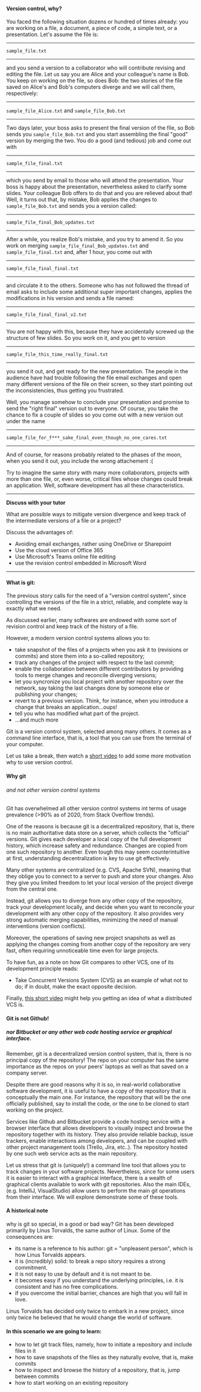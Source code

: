 #### Version control, why?

You faced the following situation dozens or hundred of times already: you are working on a file, a document, a piece of code,
 a simple text, or a presentation. Let's assume the file is:
 
---

`sample_file.txt`

---
  
and you send a version to a collaborator who will contribute revising and editing the file.
Let us say you are Alice and your colleague's name is Bob.
You keep on working on the file, so does Bob: the two stories of the file saved on Alice's and Bob's computers diverge
and we will call them, respectively:

---

`sample_file_Alice.txt` and `sample_file_Bob.txt`

---


Two days later, your boss asks to present the final version of the file, so Bob sends you `sample_file_Bob.txt` and you start assembling
 the final "good" version by merging the two. You do a good (and tedious) job and come out with
 
---

`sample_file_final.txt`

---
 
which you send by email to those who will attend the presentation. Your boss is happy about the presentation, nevertheless asked to clarify some slides.
 Your colleague Bob offers to do that and you are relieved about that!
  Well, it turns out that, by mistake, Bob applies the changes to `sample_file_Bob.txt` and sends you a version called:
  
---

`sample_file_final_Bob_updates.txt`

---

After a while, you realize Bob's mistake, and you try to amend it. So you work on merging `sample_file_final_Bob_updates.txt`
 and `sample_file_final.txt` and, after 1 hour, you come out with
 
---

`sample_file_final_final.txt`

---

and circulate it to the others. Someone who has not followed the thread of email asks to include some additional 
super important changes, applies the modifications in his version and sends a file named:

---

`sample_file_final_final_v2.txt`

---

You are not happy with this, because they have accidentally screwed up the structure of few slides.
 So you work on it, and you get to version

---

`sample_file_this_time_really_final.txt`

---

you send it out, and get ready for the new presentation. The people in the audience have had trouble following the file email exchanges
and open many different versions of the file on their screen, so they start pointing out the inconsistencies,
thus getting you frustrated. 

Well, you manage somehow to conclude your presentation and promise to send the "right final" version out to everyone.
Of course, you take the chance to fix a couple of slides so you come out with a new version out under the name
 
---

`sample_file_for_f***_sake_final_even_though_no_one_cares.txt`

---
 
And of course, for reasons probably related to the phases of the moon, when you send it out, you include the wrong attachement :(

Try to imagine the same story with many more collaborators, projects with more than one file, or, even worse,
 critical files whose changes could break an application. Well, software development has all these characteristics.

------------------------
**Discuss with your tutor**

What are possible ways to mitigate version divergence and keep track of the intermediate versions of a file or a project?

Discuss the advantages of:

- Avoiding email exchanges, rather using OneDrive or Sharepoint
- Use the cloud version of Office 365
- Use Microsoft's Teams online file editing
- use the revision control embedded in Microsoft Word

-------------------------


#### What is git:

The previous story calls for the need of a "version control system", since controlling the versions of the file in a
 strict, reliable, and complete way is exactly what we need.
 
As discussed earlier, many softwares are endowed with some sort of revision control and keep track of the history of a file. 

However, a modern version control systems allows you to:

- take snapshot of the files of a projects when you ask it to (revisions or commits) and store them into a so-called repository;
- track any changes of the project with respect to the last commit;
- enable the collaboration between different contributors by providing tools to merge changes and reconcile diverging versions; 
- let you syncronize you local project with another repository over the network, say taking the last changes done by someone else
 or publishing your changes;
- revert to a previous version. Think, for instance, when you introduce a change that breaks an application...oups!
- tell you who has modified what part of the project.
- ...and much more 

Git is a version control system, selected among many others. It comes as a command line interface, that is, a tool that
 you can use from the terminal of your computer.
 
Let us take a break, then watch a [short video](https://www.youtube.com/watch?v=M-O8ZNW9icQ&feature=youtu.be)
 to add some more motivation why to use version control.


#### Why git
###### and not other version control systems

Git has overwhelmed all other version control systems int terms of usage prevalence (>90% as of 2020, from Stack Overflow trends). 

One of the reasons is because git is a decentralized repository, that is, there is no main authoritative data store on a server,
 which collects the "official" versions. Git gives each developer a local copy of the full development history, which increase safety and redundance.
Changes are copied from one such repository to another. Even tough this may seem counterintuitive at first,
 understanding decentralization is key to use git effectively.

Many other systems are centralized (e.g. CVS, Apache SVN), meaning that they oblige you to connect to a server to push and store your changes.
 Also they give you limited freedom to let your local version of the project diverge from the central one.
  
Instead, git allows you to diverge from any other copy of the repository, track your development locally,
 and decide when you want to reconcile your development with any other copy of the repository. 
It also provides very strong automatic merging capabilities, minimizing the need of manual interventions (version conflicts). 

Moreover, the operations of saving new project snapshots as well as applying the changes coming from another copy of the repository
 are very fast, often requiring unnoticeable time even for large projects.

To have fun, as a note on how Git compares to other VCS, one of its development principle reads:

- Take Concurrent Versions System (CVS) as an example of what not to do; if in doubt, make the exact opposite decision.

Finally, [this short video](https://www.youtube.com/watch?v=_yQlKEq-Ueg) might help you getting an idea of what a distributed VCS is.


#### Git is not Github! 
##### nor Bitbucket or any other web code hosting service or graphical interface.

Remember, git is a decentralized version control system, that is, there is no principal copy of the repository! 
The repo on your computer has the same importance as the repos on your peers' laptops as well as that saved on a company server.

Despite there are good reasons why it is so, in real-world collaborative software development, it is useful to have a copy of the repository that is conceptually the main one.
For instance, the repository that will be the one officially published, say to install the code, or the one to be cloned
 to start working on the project. 

Services like Github and Bitbucket provide a code hosting service with a browser interface that allows developers
 to visually inspect and browse the repository together with its history.
They also provide reliable backup, issue trackers, enable interactions among developers,
 and can be coupled with other project management tools (Trello, Jira, etc..). 
The repository hosted by one such web service acts as the main repository.
 
Let us stress that git is (uniquely!) a command line tool that allows you to track changes in your software projects. 
Nevertheless, since for some users it is easier to interact with a graphical interface, 
there is a wealth of graphical clients available to work with git repositories.
Also the main IDEs, (e.g. IntelliJ, VisualStudio) allow users to perform the main git operations from their interface.
We will explore demonstrate some of these tools.


#### A historical note 
why is git so special, in a good or bad way?
Git has been developed primarily by Linus Torvalds, the same author of Linux. Some of the consequences are:

- its name is a reference to his author: git = "unpleasent person", which is how Linus Torvalds appears.
- it is (incredibly) solid: to break a repo sitory requires a strong commitment.
- it is not easy to use by default and it is not meant to be.
- it becomes easy if you understand the underlying principles, i.e. it is consistent and has no free complications. 
- if you overcome the initial barrier, chances are high that you will fall in love. 

Linus Torvalds has decided only twice to embark in a new project, since only twice he believed
 that he would change the world of software.

#### In this scenario we are going to learn:

- how to let git track files, namely, how to initiate a repository and include files in it
- how to save snapshots of the files as they naturally evolve, that is, make commits
- how to inspect and browse the history of a repository, that is, jump between commits
- how to start working on an existing repository


